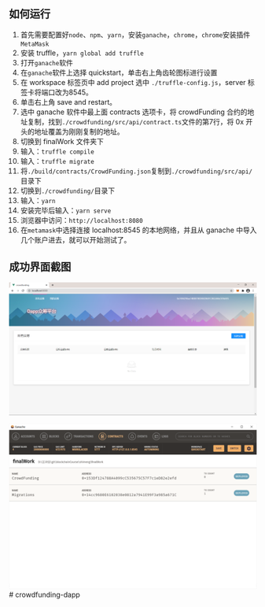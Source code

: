 ## 如何运行

1. 首先需要配置好`node`、`npm`、`yarn`，安装`ganache`，`chrome`，`chrome`安装插件`MetaMask`
2. 安装 truffle，`yarn global add truffle`
3. 打开`ganache`软件
4. 在`ganache`软件上选择 quickstart，单击右上角齿轮图标进行设置
5. 在 workspace 标签页中 add project 选中 `./truffle-config.js`，server 标签卡将端口改为8545。
6. 单击右上角 save and restart。
7. 选中 ganache 软件中最上面 contracts 选项卡，将 crowdFunding 合约的地址复制，找到`./crowdfunding/src/api/contract.ts`文件的第7行，将 0x 开头的地址覆盖为刚刚复制的地址。
8. 切换到 finalWork 文件夹下
9. 输入：`truffle compile`
10. 输入：`truffle migrate`
11. 将`./build/contracts/CrowdFunding.json`复制到`./crowdfunding/src/api/`目录下
12. 切换到`./crowdfunding/`目录下
13. 输入：`yarn`
14. 安装完毕后输入：`yarn serve`
15. 浏览器中访问：`http://localhost:8080`
16. 在`metamask`中选择连接 localhost:8545 的本地网络，并且从 ganache 中导入几个账户进去，就可以开始测试了。

## 成功界面截图

<img src="assets/image-20210101201434532.png" alt="image-20210101201434532" style="zoom:80%;" />

<img src="assets/image-20210101201558428.png" alt="image-20210101201558428" style="zoom:80%;" /># crowdfunding-dapp
